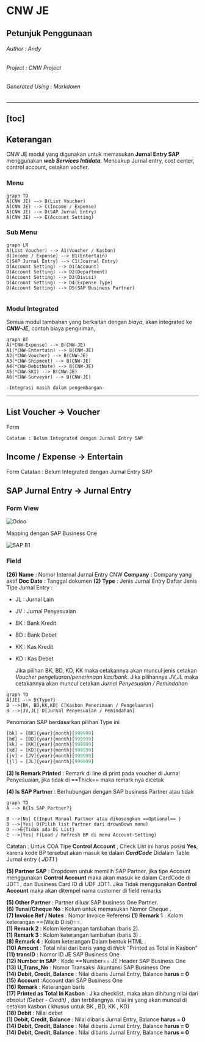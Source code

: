# CNW JE
## Petunjuk Penggunaan

###### Author : Andy   
###### Project : CNW Project  
###### Generated Using : *Markdown*
  
---
[toc]
---
## Keterangan  

CNW JE modul yang digunakan untuk memasukan **Jurnal Entry SAP** menggunakan ***web Services Intidata***.  Mencakup Jurnal entry, cost center, control account, cetakan vocher.

### Menu 
```mermaid
graph TD
A(CNW JE) --> B(List Voucher)
A(CNW JE) --> C(Income / Expense)
A(CNW JE) --> D(SAP Jurnal Entry)
A(CNW JE) --> E(Account Setting)
```

### Sub Menu

```mermaid
graph LR
A(List Voucher) --> A1(Voucher / Kasbon)
B(Income / Expense) --> B1(Entertain)
C(SAP Jurnal Entry) --> C1(Journal Entry)
D(Account Setting) --> D1(Account)
D(Account Setting) --> D2(Department)
D(Account Setting) --> D3(Divisi)
D(Account Setting) --> D4(Expense Type)
D(Account Setting) --> D5(SAP Business Partner)


```
### Modul Integrated
Semua modul tambahan yang berkaitan dengan *biaya*, akan integrated ke ***CNW-JE***, contoh biaya pengiriman, 
```mermaid
graph BT
A(*CNW-Expense) --> B(CNW-JE)
A1(*CNW-Entertain) --> B(CNW-JE)
A2(*CNW-Voucher) --> B(CNW-JE)
A3(*CNW-Shipment) --> B(CNW-JE)
A4(*CNW-DebitNote) --> B(CNW-JE)
A5(*CNW-SKI) --> B(CNW-JE)
A6(*CNW-Surveyor) --> B(CNW-JE)
```
	-Integrasi masih dalam pengembangan- 
---  
## List Voucher -> Voucher

Form 

	Catatan : Belum Integrated dengan Jurnal Entry SAP

## Income / Expense -> Entertain
Form
	Catatan : Belum Integrated dengan Jurnal Entry SAP


## SAP Jurnal Entry -> Jurnal Entry

### Form View
![Odoo](https://www.dropbox.com/s/w8tgqavs7sjxsmu/WhatsApp%20Image%202021-04-27%20at%205.29.23%20PM.jpeg?dl=1)

Mapping dengan SAP Business One

![SAP B1](https://www.dropbox.com/s/md3aqf9uwd0sn2d/WhatsApp%20Image%202021-04-27%20at%205.29.24%20PM.jpeg?dl=1)



### Field 
**(26) Name** : Nomor Internal Jurnal Entry CNW
**Company** : Company yang aktif
**Doc Date** : Tanggal dokumen
**(2) Type** : Jenis Jurnal Entry
	Daftar Jenis Tipe Jurnal Entry :
* JL : Jurnal Lain
* JV : Jurnal Penyesuaian
* BK : Bank Kredit
* BD : Bank Debet
* KK : Kas Kredit
* KD : Kas Debet

	Jika pilihan BK, BD, KD, KK maka cetakannya akan muncul jenis cetakan *Voucher pengeluaran/penerimaan kas/bank*. Jika pilihannya JV,JL maka cetakannya akan muncul cetakan *Jurnal Penyesuaian / Pemindahan*

```mermaid
graph TD
A[JE] --> B{Type?}
B -->|BK, BD,KK,KD| C[Kasbon Penerimaan / Pengeluaran]
B -->|JV,JL| D[Jurnal Penyesuaian / Pemindahan]

```

Penomoran SAP berdasarkan pilihan Type ini 

```python
[bk] = [BK]{year}{month}[999999]
[bd] = [BD]{year}{month}[999999]
[kk] = [KK]{year}{month}[999999]
[kd] = [KD]{year}{month}[999999]
[jv] = [JV]{year}{month}[999999]
[jl] = [JL]{year}{month}[999999]
```

**(3) Is Remark Printed** : Remark di line di print pada voucher di Jurnal Penyesuaian, jika tidak di ==Thick==  maka remark nya dicetak  

**(4) Is SAP Partner** : Berhubungan dengan SAP business Partner atau tidak

```mermaid
graph TD
A --> B{Is SAP Partner?}

B -->|No| C(Input Manual Partner atau dikosongkan ==Optional== )
B -->|Yes| D(Pilih list Partner dari drownDown menu)
D -->E{Tidak ada Di List}
E -->|Yes| F(Load / Refresh BP di menu Account-Setting)
```
Catatan : Untuk COA Tipe **Control Account** ,  Check List ini harus posisi **Yes**, karena kode BP tersebut akan masuk ke dalam ***CardCode*** Didalam Table Jurnal entry (  *JDT1* )

**(5) Partner SAP** : Dropdown untuk memilih SAP Partner, jika tipe Account menggunakan **Control Account**  maka akan masuk ke dalam CardCode di JDT1 , dan Business Card ID di UDF JDT1.  Jika Tidak menggunakan **Control Account** maka akan ditempel nama customer di field remarks

**(5) Other Partner** : Partner diluar SAP business One Partner.  
**(6) Tunai/Cheque No** : Kolum untuk memasukan Nomor Cheque .  
**(7) Invoice Ref / Notes** : Nomor Invoice Referensi
**(1) Remark 1** : Kolom keterangan ==(Wajib Diisi)==.  
**(1) Remark 2** : Kolom keterangan tambahan (baris 2).  
**(1) Remark 3** : Kolom keterangan tambahan (baris 3) .  
**(8) Remark 4** : Kolom keterangan Dalam bentuk HTML .  
**(10) Amount** :  Total nilai dari baris yang di *thick* "Printed as Total in Kasbon"
**(11) transID** :  Nomor ID JE SAP Business One  
**(12) Number in SAP** : Kode ==Number==  JE Header SAP Business One  
**(13) U_Trans_No** : Nomor Transaksi Akuntansi SAP Business One  
**(14) Debit, Credit, Balance** : Nilai dibaris Jurnal Entry, Balance **harus = 0**  
**(15) Account** :Account dari SAP Business One    
**(16) Remark** : Keterangan baris   
**(17) Printed as Total In Kasbon** : Jika checklist, maka akan dihitung nilai dari *absolut (Debet - Credit)* , dan terbilangnya. nilai ini yang akan muncul di cetakan kasbon ( khusus untuk BK , BD, KK , KD)    
**(18) Debit** : Nilai debet   
**(1) Debit, Credit, Balance** : Nilai dibaris Jurnal Entry, Balance **harus = 0**  
**(14) Debit, Credit, Balance** : Nilai dibaris Jurnal Entry, Balance **harus = 0**  
**(14) Debit, Credit, Balance** : Nilai dibaris Jurnal Entry, Balance **harus = 0**  














<!--stackedit_data:
eyJoaXN0b3J5IjpbLTI1NjM4NjM1NiwxNTAxNTgxOTQzLDE0MT
A0ODUwNzMsMjExNDUwMzUxMCwtMTU0OTM5MTIyMSwtMTc4MzM4
NjI3NSwtMjA0ODIzMzE0MSwtMTQ4Mjg1MDAwOCwtNjg4MjUxMj
EyLC04OTU2NDcyNzIsMTEwMDgzODc2NiwtMTE2MDA3MTQ1OSwx
ODU4MDQzMTgsMzAzMTgzMTEsLTQxMjIyMTY2MSwxMDc3MTgwND
IwLC0xNzAzOTk1ODk3LC0xOTU1MDk0ODgyLDQzMDY4OTAxMSwt
MjA4ODc0NjYxMl19
-->